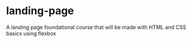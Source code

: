 # landing-page

A landing page foundational course that will be made with HTML and CSS basics using flexbox
